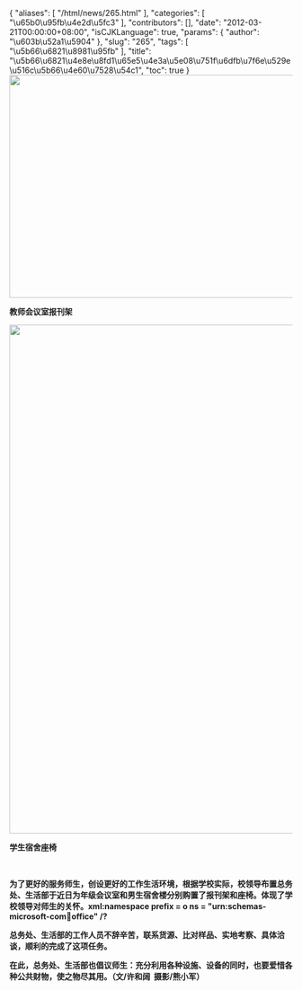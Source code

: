 {
    "aliases": [
        "/html/news/265.html"
    ],
    "categories": [
        "\u65b0\u95fb\u4e2d\u5fc3"
    ],
    "contributors": [],
    "date": "2012-03-21T00:00:00+08:00",
    "isCJKLanguage": true,
    "params": {
        "author": "\u603b\u52a1\u5904"
    },
    "slug": "265",
    "tags": [
        "\u5b66\u6821\u8981\u95fb"
    ],
    "title": "\u5b66\u6821\u4e8e\u8fd1\u65e5\u4e3a\u5e08\u751f\u6dfb\u7f6e\u529e\u516c\u5b66\u4e60\u7528\u54c1",
    "toc": true
}
**<img
    src="https://cdn.tfls.online/mirror/full/ee65d1b8084ede49f0e0e1cc3c0e27fa831806f5.jpg"
    style="display:block;margin-left:auto;margin-right:auto;"
    decoding="async"
    fetchpriority="auto"
    loading="lazy"
    height="397"
    width="600"
/>**

**教师会议室报刊架**

**<img
    src="https://cdn.tfls.online/mirror/full/0cc98230608319fceee1f6412afdbf349f620df8.jpg"
    style="display:block;margin-left:auto;margin-right:auto;"
    decoding="async"
    fetchpriority="auto"
    loading="lazy"
    height="906"
    width="600"
/>**

**学生宿舍座椅**

 

**为了更好的服务师生，创设更好的工作生活环境，根据学校实际，校领导布置总务处、生活部于近日为年级会议室和男生宿舍楼分别购置了报刊架和座椅。体现了学校领导对师生的关怀。xml:namespace prefix = o ns = "urn:schemas-microsoft-com:office:office" /?**

**总务处、生活部的工作人员不辞辛苦，联系货源、比对样品、实地考察、具体洽谈，顺利的完成了这项任务。**

**在此，总务处、生活部也倡议师生：充分利用各种设施、设备的同时，也要爱惜各种公共财物，使之物尽其用。（文/许和阔  摄影/熊小军）**

